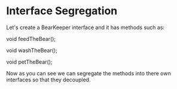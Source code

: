 # **Interface Segregation**

Let's create a BearKeeper interface and it has methods such as:

void feedTheBear();

void washTheBear();

void petTheBear();

Now as you can see we can segregate the methods into there own interfaces so that they decoupled.



